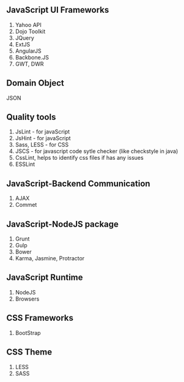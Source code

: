 ## JavaScript UI Frameworks

1. Yahoo API
2. Dojo Toolkit
3. JQuery
4. ExtJS
5. AngularJS
6. Backbone.JS
7. GWT, DWR

## Domain Object

JSON

## Quality tools

1. JsLint - for javaScript
2. JsHint - for javaScript
3. Sass, LESS - for CSS
4. JSCS - for javascript code sytle checker \(like checkstyle in java\)
5. CssLint, helps to identify css files if has any issues
6. ESSLint

## JavaScript-Backend Communication

1. AJAX
2. Commet

## JavaScript-NodeJS package

1. Grunt
2. Gulp
3. Bower
4. Karma, Jasmine, Protractor

## JavaScript Runtime

1. NodeJS
2. Browsers

## CSS Frameworks

1. BootStrap

## CSS Theme

1. LESS
2. SASS

